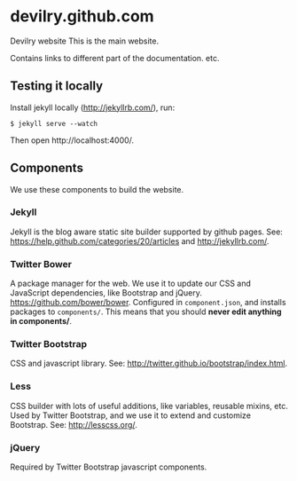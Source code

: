 # devilry.github.com


Devilry website
This is the main website.

Contains links to different part of the documentation. etc.

## Testing it locally

Install jekyll locally (http://jekyllrb.com/), run:

    $ jekyll serve --watch

Then open http://localhost:4000/.


## Components
We use these components to build the website.

### Jekyll
Jekyll is the blog aware static site builder supported by github pages. See:
https://help.github.com/categories/20/articles and http://jekyllrb.com/.

### Twitter Bower
A package manager for the web. We use it to update our CSS and JavaScript
dependencies, like Bootstrap and jQuery.  https://github.com/bower/bower.
Configured in ``component.json``, and installs packages to ``components/``.
This means that you should **never edit anything in components/**. 

### Twitter Bootstrap
CSS and javascript library. See: http://twitter.github.io/bootstrap/index.html.

### Less
CSS builder with lots of useful additions, like variables, reusable mixins,
etc. Used by Twitter Bootstrap, and we use it to extend and customize
Bootstrap. See: http://lesscss.org/.

### jQuery
Required by Twitter Bootstrap javascript components.
